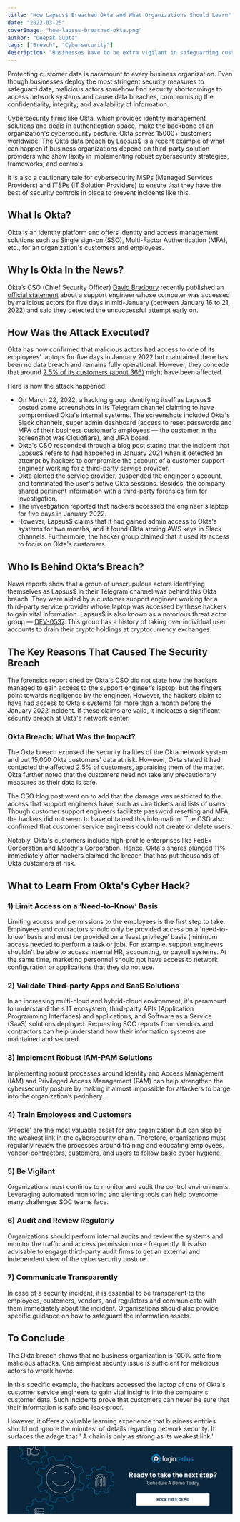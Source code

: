 ```yaml
---
title: "How Lapsus$ Breached Okta and What Organizations Should Learn"
date: "2022-03-25"
coverImage: "how-lapsus-breached-okta.png"
author: "Deepak Gupta"
tags: ["Breach", "Cybersecurity"]
description: "Businesses have to be extra vigilant in safeguarding customer data. Minor mistakes can cause a massive data breach, violating data privacy regulations and attracting penalties from regulatory authorities."
---
```


Protecting customer data is paramount to every business organization. Even though businesses deploy the most stringent security measures to safeguard data, malicious actors somehow find security shortcomings to access network systems and cause data breaches, compromising the confidentiality, integrity, and availability of information.

Cybersecurity firms like Okta, which provides identity management solutions and deals in authentication space, make the backbone of an organization's cybersecurity posture. Okta serves 15000+ customers worldwide. The Okta data breach by Lapsus\$ is a recent example of what can happen if business organizations depend on third-party solution providers who show laxity in implementing robust cybersecurity strategies, frameworks, and controls.

It is also a cautionary tale for cybersecurity MSPs (Managed Services Providers) and ITSPs (IT Solution Providers) to ensure that they have the best of security controls in place to prevent incidents like this.

## What Is Okta?

Okta is an identity platform and offers identity and access management solutions such as Single sign-on (SSO), Multi-Factor Authentication (MFA), etc., for an organization's customers and employees.

## Why Is Okta In the News?

Okta’s CSO (Chief Security Officer) [David Bradbury](https://www.okta.com/blog/2022/03/updated-okta-statement-on-lapsus/) recently published an [official statement](https://sec.okta.com/articles/2022/03/official-okta-statement-lapsus-claims) about a support engineer whose computer was accessed by malicious actors for five days in mid-January (between January 16 to 21, 2022) and said they detected the unsuccessful attempt early on.

## How Was the Attack Executed?

Okta has now confirmed that malicious actors had access to one of its employees' laptops for five days in January 2022 but maintained there has been no data breach and remains fully operational. However, they concede that around [2.5% of its customers (about 366)](https://www.okta.com/blog/2022/03/updated-okta-statement-on-lapsus/) might have been affected.

Here is how the attack happened.

- On March 22, 2022, a hacking group identifying itself as Lapsus\$ posted some screenshots in its Telegram channel claiming to have compromised Okta's internal systems. The screenshots included Okta's Slack channels, super admin dashboard (access to reset passwords and MFA of their business customer’s employees — the customer in the screenshot was Cloudflare), and JIRA board.
- Okta's CSO responded through a blog post stating that the incident that Lapsus\$ refers to had happened in January 2021 when it detected an attempt by hackers to compromise the account of a customer support engineer working for a third-party service provider.
- Okta alerted the service provider, suspended the engineer's account, and terminated the user's active Okta sessions. Besides, the company shared pertinent information with a third-party forensics firm for investigation.
- The investigation reported that hackers accessed the engineer's laptop for five days in January 2022.
- However, Lapsus\$ claims that it had gained admin access to Okta's systems for two months, and it found Okta storing AWS keys in Slack channels. Furthermore, the hacker group claimed that it used its access to focus on Okta's customers.

## Who Is Behind Okta’s Breach?

News reports show that a group of unscrupulous actors identifying themselves as Lapsus$ in their Telegram channel was behind this Okta breach. They were aided by a customer support engineer working for a third-party service provider whose laptop was accessed by these hackers to gain vital information. Lapsus$ is also known as a notorious threat actor group — [DEV-0537](https://www.microsoft.com/security/blog/2022/03/22/dev-0537-criminal-actor-targeting-organizations-for-data-exfiltration-and-destruction/). This group has a history of taking over individual user accounts to drain their crypto holdings at cryptocurrency exchanges.

## The Key Reasons That Caused The Security Breach

The forensics report cited by Okta's CSO did not state how the hackers managed to gain access to the support engineer’s laptop, but the fingers point towards negligence by the engineer. However, the hackers claim to have had access to Okta's systems for more than a month before the January 2022 incident. If these claims are valid, it indicates a significant security breach at Okta's network center.

### Okta Breach: What Was the Impact?

The Okta breach exposed the security frailties of the Okta network system and put 15,000 Okta customers’ data at risk. However, Okta stated it had contacted the affected 2.5% of customers, appraising them of the matter. Okta further noted that the customers need not take any precautionary measures as their data is safe.

The CSO blog post went on to add that the damage was restricted to the access that support engineers have, such as Jira tickets and lists of users. Though customer support engineers facilitate password resetting and MFA, the hackers did not seem to have obtained this information. The CSO also confirmed that customer service engineers could not create or delete users.

Notably, Okta's customers include high-profile enterprises like FedEx Corporation and Moody's Corporation. Hence, [Okta's shares plunged 11%](https://www.reuters.com/technology/okta-says-up-366-customers-have-potentially-been-impacted-by-hacker-attack-2022-03-23/) immediately after hackers claimed the breach that has put thousands of Okta customers at risk.

## What to Learn From Okta's Cyber Hack?

### 1) Limit Access on a ‘Need-to-Know’ Basis

Limiting access and permissions to the employees is the first step to take. Employees and contractors should only be provided access on a 'need-to-know' basis and must be provided on a ‘least privilege’ basis (minimum access needed to perform a task or job). For example, support engineers shouldn't be able to access internal HR, accounting, or payroll systems. At the same time, marketing personnel should not have access to network configuration or applications that they do not use.

### 2) Validate Third-party Apps and SaaS Solutions

In an increasing multi-cloud and hybrid-cloud environment, it's paramount to understand the s IT ecosystem, third-party APIs (Application Programming Interfaces) and applications, and Software as a Service (SaaS) solutions deployed. Requesting SOC reports from vendors and contractors can help understand how their information systems are maintained and secured.

### 3) Implement Robust IAM-PAM Solutions

Implementing robust processes around Identity and Access Management (IAM) and Privileged Access Management (PAM) can help strengthen the cybersecurity posture by making it almost impossible for attackers to barge into the organization’s periphery.

### 4) Train Employees and Customers

'People' are the most valuable asset for any organization but can also be the weakest link in the cybersecurity chain. Therefore, organizations must regularly review the processes around training and educating employees, vendor-contractors, customers, and users to follow basic cyber hygiene.

### 5) Be Vigilant

Organizations must continue to monitor and audit the control environments. Leveraging automated monitoring and alerting tools can help overcome many challenges SOC teams face.

### 6) Audit and Review Regularly

Organizations should perform internal audits and review the systems and monitor the traffic and access permission more frequently. It is also advisable to engage third-party audit firms to get an external and independent view of the cybersecurity posture.

### 7) Communicate Transparently

In case of a security incident, it is essential to be transparent to the employees, customers, vendors, and regulators and communicate with them immediately about the incident. Organizations should also provide specific guidance on how to safeguard the information assets.

## To Conclude

The Okta breach shows that no business organization is 100% safe from malicious attacks. One simplest security issue is sufficient for malicious actors to wreak havoc.

In this specific example, the hackers accessed the laptop of one of Okta's customer service engineers to gain vital insights into the company's customer data. Such incidents prove that customers can never be sure that their information is safe and leak-proof.

However, it offers a valuable learning experience that business entities should not ignore the minutest of details regarding network security. It surfaces the adage that ' A chain is only as strong as its weakest link.'

[![Book a Demo](../../assets/book-a-demo-loginradius.png)](https://www.loginradius.com/book-a-demo/)